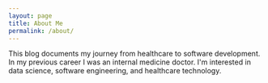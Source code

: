 ```yaml
---
layout: page
title: About Me
permalink: /about/
---
```


This blog documents my journey from healthcare to software development. In my previous career I was an internal medicine doctor. I'm interested in data science, software engineering, and healthcare technology. 